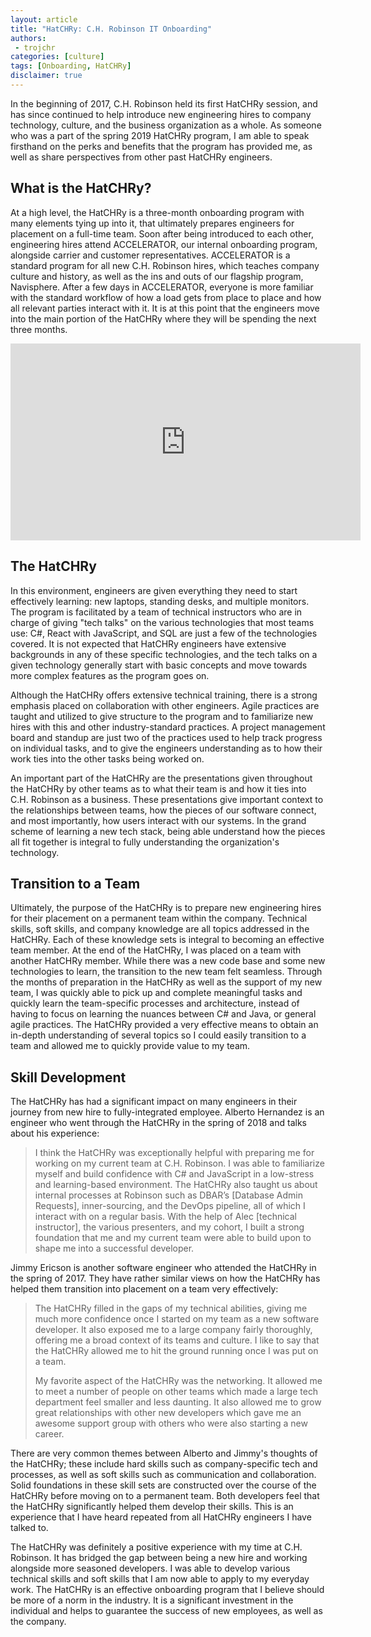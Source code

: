 ```yaml
---
layout: article
title: "HatCHRy: C.H. Robinson IT Onboarding"
authors:
 - trojchr
categories: [culture]
tags: [Onboarding, HatCHRy]
disclaimer: true
---
```


In the beginning of 2017, C.H. Robinson held its first HatCHRy session, and has since continued to help introduce new engineering hires to company technology, culture, and the business organization as a whole. As someone who was a part of the spring 2019 HatCHRy program, I am able to speak firsthand on the perks and benefits that the program has provided me, as well as share perspectives from other past HatCHRy engineers.

## What is the HatCHRy?

At a high level, the HatCHRy is a three-month onboarding program with many elements tying up into it, that ultimately prepares engineers for placement on a full-time team. Soon after being introduced to each other, engineering hires attend ACCELERATOR, our internal onboarding program, alongside carrier and customer representatives. ACCELERATOR is a standard program for all new C.H. Robinson hires, which teaches company culture and history, as well as the ins and outs of our flagship program, Navisphere. After a few days in ACCELERATOR, everyone is more familiar with the standard workflow of how a load gets from place to place and how all relevant parties interact with it. It is at this point that the engineers move into the main portion of the HatCHRy where they will be spending the next three months. 

<iframe width="560" height="315" src="https://www.youtube-nocookie.com/embed/YDOAyCDuiXM" frameborder="0" allow="accelerometer; autoplay; encrypted-media; gyroscope; picture-in-picture" allowfullscreen></iframe>

## The HatCHRy

In this environment, engineers are given everything they need to start effectively learning: new laptops, standing desks, and multiple monitors. The program is facilitated by a team of technical instructors who are in charge of giving "tech talks" on the various technologies that most teams use: C#, React with JavaScript, and SQL are just a few of the technologies covered. It is not expected that HatCHRy engineers have extensive backgrounds in any of these specific technologies, and the tech talks on a given technology generally start with basic concepts and move towards more complex features as the program goes on.

Although the HatCHRy offers extensive technical training, there is a strong emphasis placed on collaboration with other engineers. Agile practices are taught and utilized to give structure to the program and to familiarize new hires with this and other industry-standard practices. A project management board and standup are just two of the practices used to help track progress on individual tasks, and to give the engineers understanding as to how their work ties into the other tasks being worked on.

An important part of the HatCHRy are the presentations given throughout the HatCHRy by other teams as to what their team is and how it ties into C.H. Robinson as a business. These presentations give important context to the relationships between teams, how the pieces of our software connect, and most importantly, how users interact with our systems. In the grand scheme of learning a new tech stack, being able understand how the pieces all fit together is integral to fully understanding the organization's technology.

## Transition to a Team

Ultimately, the purpose of the HatCHRy is to prepare new engineering hires for their placement on a permanent team within the company. Technical skills, soft skills, and company knowledge are all topics addressed in the HatCHRy. Each of these knowledge sets is integral to becoming an effective team member. At the end of the HatCHRy, I was placed on a team with another HatCHRy member. While there was a new code base and some new technologies to learn, the transition to the new team felt seamless. Through the months of preparation in the HatCHRy as well as the support of my new team, I was quickly able to pick up and complete meaningful tasks and quickly learn the team-specific processes and architecture, instead of having to focus on learning the nuances between C# and Java, or general agile practices. The HatCHRy provided a very effective means to obtain an in-depth understanding of several topics so I could easily transition to a team and allowed me to quickly provide value to my team.

## Skill Development

The HatCHRy has had a significant impact on many engineers in their journey from new hire to fully-integrated employee. Alberto Hernandez is an engineer who went through the HatCHRy in the spring of 2018 and talks about his experience:

> I think the HatCHRy was exceptionally helpful with preparing me for working on my current team at C.H. Robinson. I was able to familiarize myself and build confidence with C# and JavaScript in a low-stress and learning-based environment. The HatCHRy also taught us about internal processes at Robinson such as DBAR’s [Database Admin Requests], inner-sourcing, and the DevOps pipeline, all of which I interact with on a regular basis. With the help of Alec [technical instructor], the various presenters, and my cohort, I built a strong foundation that me and my current team were able to build upon to shape me into a successful developer.

Jimmy Ericson is another software engineer who attended the HatCHRy in the spring of 2017. They have rather similar views on how the HatCHRy has helped them transition into placement on a team very effectively:

> The HatCHRy filled in the gaps of my technical abilities, giving me much more confidence once I started on my team as a new software developer. It also exposed me to a large company fairly thoroughly, offering me a broad context of its teams and culture. I like to say that the HatCHRy allowed me to hit the ground running once I was put on a team.
>
> My favorite aspect of the HatCHRy was the networking. It allowed me to meet a number of people on other teams which made a large tech department feel smaller and less daunting. It also allowed me to grow great relationships with other new developers which gave me an awesome support group with others who were also starting a new career.

There are very common themes between Alberto and Jimmy's thoughts of the HatCHRy; these include hard skills such as company-specific tech and processes, as well as soft skills such as communication and collaboration. Solid foundations in these skill sets are constructed over the course of the HatCHRy before moving on to a permanent team. Both developers feel that the HatCHRy significantly helped them develop their skills. This is an experience that I have heard repeated from all HatCHRy engineers I have talked to.

The HatCHRy was definitely a positive experience with my time at C.H. Robinson. It has bridged the gap between being a new hire and working alongside more seasoned developers. I was able to develop various technical skills and soft skills that I am now able to apply to my everyday work. The HatCHRy is an effective onboarding program that I believe should be more of a norm in the industry. It is a significant investment in the individual and helps to guarantee the success of new employees, as well as the company.

